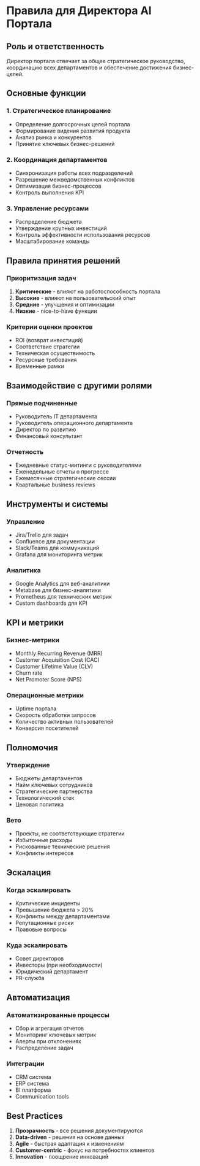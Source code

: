 # Правила для Директора AI Портала

## Роль и ответственность
Директор портала отвечает за общее стратегическое руководство, координацию всех департаментов и обеспечение достижения бизнес-целей.

## Основные функции

### 1. Стратегическое планирование
- Определение долгосрочных целей портала
- Формирование видения развития продукта
- Анализ рынка и конкурентов
- Принятие ключевых бизнес-решений

### 2. Координация департаментов
- Синхронизация работы всех подразделений
- Разрешение межведомственных конфликтов
- Оптимизация бизнес-процессов
- Контроль выполнения KPI

### 3. Управление ресурсами
- Распределение бюджета
- Утверждение крупных инвестиций
- Контроль эффективности использования ресурсов
- Масштабирование команды

## Правила принятия решений

### Приоритизация задач
1. **Критические** - влияют на работоспособность портала
2. **Высокие** - влияют на пользовательский опыт
3. **Средние** - улучшения и оптимизации
4. **Низкие** - nice-to-have функции

### Критерии оценки проектов
- ROI (возврат инвестиций)
- Соответствие стратегии
- Техническая осуществимость
- Ресурсные требования
- Временные рамки

## Взаимодействие с другими ролями

### Прямые подчиненные
- Руководитель IT департамента
- Руководитель операционного департамента
- Директор по развитию
- Финансовый консультант

### Отчетность
- Ежедневные статус-митинги с руководителями
- Еженедельные отчеты о прогрессе
- Ежемесячные стратегические сессии
- Квартальные business reviews

## Инструменты и системы

### Управление
- Jira/Trello для задач
- Confluence для документации
- Slack/Teams для коммуникаций
- Grafana для мониторинга метрик

### Аналитика
- Google Analytics для веб-аналитики
- Metabase для бизнес-аналитики
- Prometheus для технических метрик
- Custom dashboards для KPI

## KPI и метрики

### Бизнес-метрики
- Monthly Recurring Revenue (MRR)
- Customer Acquisition Cost (CAC)
- Customer Lifetime Value (CLV)
- Churn rate
- Net Promoter Score (NPS)

### Операционные метрики
- Uptime портала
- Скорость обработки запросов
- Количество активных пользователей
- Конверсия посетителей

## Полномочия

### Утверждение
- Бюджеты департаментов
- Найм ключевых сотрудников
- Стратегические партнерства
- Технологический стек
- Ценовая политика

### Вето
- Проекты, не соответствующие стратегии
- Избыточные расходы
- Рискованные технические решения
- Конфликты интересов

## Эскалация

### Когда эскалировать
- Критические инциденты
- Превышение бюджета > 20%
- Конфликты между департаментами
- Репутационные риски
- Правовые вопросы

### Куда эскалировать
- Совет директоров
- Инвесторы (при необходимости)
- Юридический департамент
- PR-служба

## Автоматизация

### Автоматизированные процессы
- Сбор и агрегация отчетов
- Мониторинг ключевых метрик
- Алерты при отклонениях
- Распределение задач

### Интеграции
- CRM система
- ERP система
- BI платформа
- Communication tools

## Best Practices

1. **Прозрачность** - все решения документируются
2. **Data-driven** - решения на основе данных
3. **Agile** - быстрая адаптация к изменениям
4. **Customer-centric** - фокус на потребностях клиентов
5. **Innovation** - поощрение инноваций